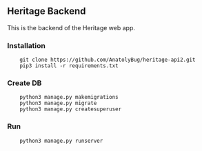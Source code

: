 ## Heritage Backend

This is the backend of the Heritage web app.

### Installation

```command
    git clone https://github.com/AnatolyBug/heritage-api2.git
    pip3 install -r requirements.txt
```

### Create DB

```command
    python3 manage.py makemigrations
    python3 manage.py migrate
    python3 manage.py createsuperuser
```

### Run

```command
    python3 manage.py runserver
```